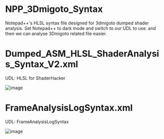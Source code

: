 # NPP_3Dmigoto_Syntax
Notepad++'s HLSL syntax file designed for 3dmigoto dumped shader analysis.
Set Notepad++ to dark mode and switch to our UDL to use.
and then we can analyse 3Dmigoto related file easier.
# Dumped_ASM_HLSL_ShaderAnalysis_Syntax_V2.xml
UDL: HLSL for ShaderHacker




![image](https://github.com/StarBobis/NPP_3Dmigoto_Syntax/assets/151726114/c8ce113f-0646-4f1d-8092-ec8a326dfe4d)


# FrameAnalysisLogSyntax.xml
UDL: FrameAnalysisLogSyntax

![image](https://github.com/StarBobis/NPP_3Dmigoto_Syntax/assets/151726114/d109fefb-fd62-46d4-8e90-a538c2f7b3be)
